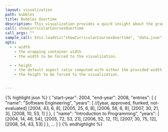 ```yaml
---
layout: visualization
path: bubbles
title: Bubbles Overtime
description: This visualization provides a quick insight about the grades of several curricular courses over the years.
call: showCurricularCoursesOvertime
call_args: ""
sample_call: SViz.loadViz("showCurricularCoursesOvertime", "data.json", "#visualization");
opts:
  - - width
    - the wrapping container width
    - the width to be forced to the visualization.

  - - height
    - the default aspect ratio computed with either the provided width or height
    - the height to be forced to the visualization.


---
```


{% highlight json %}
{
	"start-year": 2004,
	"end-year": 2008,
	"entries": [
	    {
	        "name": "Software Engineering",
	        "years": [
	            //[year, approved, flunked, not-evaluated]
	            [2004, 43, 6, 8],
	            [2005, 25, 6, 8],
	            [2006, 56, 6, 8],
	            [2007, 30, 21, 3],
	            [2008, 10, 53, 1]
	        ]
	    },
	    {
	        "name": "Introduction to Programming",
	        "years": [
 	            [2004, 14, 46, 54],
	            [2005, 72, 53, 21],
	            [2006, 52, 12, 11],
	            [2007, 30, 75, 12],
	            [2008, 54, 43, 53]
	        ]
	    },
	    ...
	]
}
{% endhighlight %}
